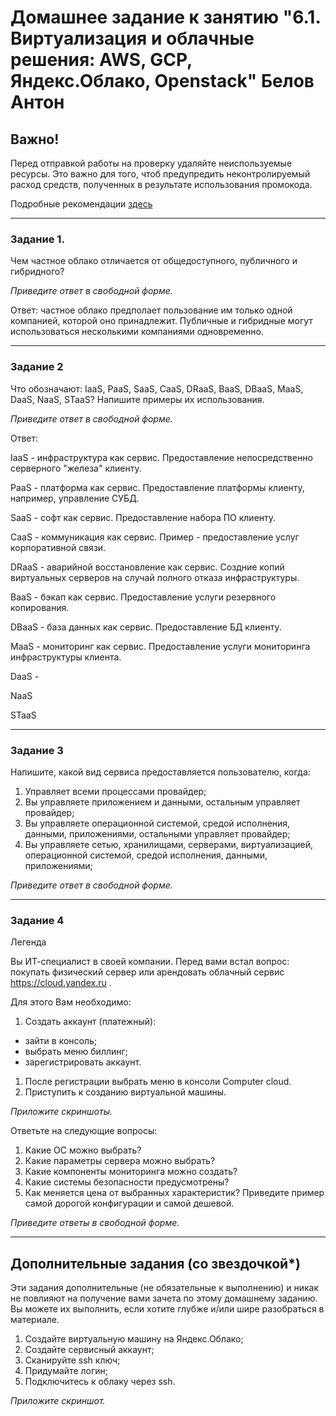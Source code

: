 # Домашнее задание к занятию "6.1. Виртуализация и облачные решения: AWS, GCP, Яндекс.Облако, Openstack" Белов Антон

## Важно!

Перед отправкой работы на проверку удаляйте неиспользуемые ресурсы.
Это важно для того, чтоб предупредить неконтролируемый расход средств, полученных в результате использования промокода.

Подробные рекомендации [здесь](https://github.com/netology-code/sdvps-homeworks/tree/main/recommend)

---

### Задание 1. 
 
Чем частное облако отличается от общедоступного, публичного и гибридного?
 
*Приведите ответ в свободной форме.*

Ответ: частное облако предполает пользование им только одной компанией, которой оно принадлежит. Публичные и гибридные могут использоваться несколькими компаниями одновременно.

---

### Задание 2 
 
Что обозначают: IaaS, PaaS, SaaS, CaaS, DRaaS, BaaS, DBaaS, MaaS, DaaS, NaaS, STaaS? 
Напишите примеры их использования.
 
*Приведите ответ в свободной форме.*

Ответ:

IaaS - инфраструктура как сервис. Предоставление непосредственно серверного "железа" клиенту.

PaaS - платформа как сервис. Предоставление платформы клиенту, например, управление СУБД.

SaaS - софт как сервис. Предоставление набора ПО клиенту.

CaaS - коммуникация как сервис. Пример - предоставление услуг корпоративной связи.

DRaaS - аварийной восстановление как сервис. Создние копий виртуальных серверов на случай полного отказа инфраструктуры.

BaaS - бэкап как сервис. Предоставление услуги резервного копирования.

DBaaS - база данных как сервис. Предоставление БД клиенту.

MaaS - мониторинг как сервис. Предоставление услуги мониторинга инфраструктуры клиента.

DaaS - 

NaaS 

STaaS

---

### Задание 3 
 
Напишите, какой вид сервиса предоставляется пользователю, когда:
 
1. Управляет всеми процессами провайдер;
1. Вы управляете приложением и данными, остальным управляет провайдер; 
1. Вы управляете операционной системой, средой исполнения, данными, приложениями, остальными управляет провайдер;
1. Вы управляете сетью, хранилищами, серверами, виртуализацией, операционной системой, средой исполнения, данными, приложениями;
 
*Приведите ответ в свободной форме.*

---
 
 ### Задание 4 
 
Легенда
 
Вы ИТ-специалист в своей компании. Перед вами встал вопрос: покупать физический сервер или арендовать облачный сервис https://cloud.yandex.ru .
 
Для этого Вам необходимо:
1. Создать аккаунт (платежный):
  - зайти в консоль;
  - выбрать меню биллинг; 
  - зарегистрировать аккаунт.
1. После регистрации выбрать меню в консоли Computer cloud. 
1. Приступить к созданию виртуальной машины. 
 
 *Приложите скриншоты.*
 
Ответьте на следующие вопросы:
 
1. Какие ОС можно выбрать?
1. Какие параметры сервера можно выбрать?
1. Какие компоненты мониторинга можно создать?
1. Какие системы безопасности предусмотрены?
1. Как меняется цена от выбранных характеристик? Приведите пример самой дорогой конфигурации и самой дешевой. 
 
*Приведите ответы в свободной форме.*

---

## Дополнительные задания (со звездочкой*)

Эти задания дополнительные (не обязательные к выполнению) и никак не повлияют на получение вами зачета по этому домашнему заданию. 
Вы можете их выполнить, если хотите глубже и/или шире разобраться в материале.
 
1. Создайте виртуальную машину на Яндекс.Облако;
1. Создайте сервисный аккаунт;
1. Сканируйте ssh ключ;
1. Придумайте логин;
1. Подключитесь к облаку через ssh. 
 
*Приложите скриншот.*  
